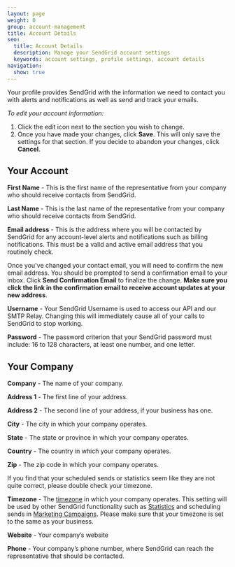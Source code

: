 ```yaml
---
layout: page
weight: 0
group: account-management
title: Account Details
seo:
  title: Account Details
  description: Manage your SendGrid account settings
  keywords: account settings, profile settings, account details
navigation:
  show: true
---
```


Your profile provides SendGrid with the information we need to contact you with alerts and notifications as well as send and track your emails.

_To edit your account information:_

1. Click the edit icon next to the section you wish to change.
1. Once you have made your changes, click **Save**. This will only save the settings for that section. If you decide to abandon your changes, click **Cancel**.

## Your Account

**First Name** - This is the first name of the representative from your company who should receive contacts from SendGrid.

**Last Name** - This is the last name of the representative from your company who should receive contacts from SendGrid.

**Email address** - This is the address where you will be contacted by SendGrid for any account-level alerts and notifications such as billing notifications. This must be a valid and active email address that you routinely check. 

<call-out>

Once you've changed your contact email, you will need to confirm the new email address. You should be prompted to send a confirmation email to your inbox. Click **Send Confirmation Email** to finalize the change. **Make sure you click the link in the confirmation email to receive account updates at your new address**. 

</call-out>

**Username** - Your SendGrid Username is used to access our API and our SMTP Relay. Changing this will immediately cause all of your calls to SendGrid to stop working.

**Password** -  The password criterion that your SendGrid password must include: 16 to 128 characters, at least one number, and one letter.


## Your Company

**Company** - The name of your company.

**Address 1** - The first line of your address.

**Address 2** - The second line of your address, if your business has one.

**City** - The city in which your company operates.

**State** - The state or province in which your company operates.

**Country** - The country in which your company operates.

**Zip** - The zip code in which your company operates.

<call-out>

If you find that your scheduled sends or statistics seem like they are not quite correct, please double check your timezone.

</call-out>

**Timezone** - The [timezone]({{root_url}}/glossary/timezone/) in which your company operates. This setting will be used by other SendGrid functionality such as [Statistics]({{root_url}}/ui/analytics-and-reporting/stats-overview/) and scheduling sends in [Marketing Campaigns]({{root_url}}/ui/sending-email/how-to-send-email-with-marketing-campaigns/). Please make sure that your timezone is set to the same as your business.

**Website** - Your company’s website

**Phone** - Your company’s phone number, where SendGrid can reach the representative that should be contacted.

